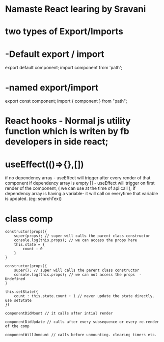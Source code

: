 # Namaste React learing by Sravani

# two types of Export/Imports

# -Default export / import
 export default component;
 import component from 'path';

# -named export/import
 export const component;
 import { component } from "path";

# React hooks - Normal js utility function which is writen by fb developers in side react;

# useEffect(()=>{},[])
if no dependency array - useEffect will trigger after every render of that component
if dependency array is empty [] - useEffect will trigger on first render of the component, ( we can use at the time of api call );
if dependency array is having a variable- it will call on everytime that variable is updated. (eg: searchText)

# class comp

    constructor(props){
        super(props); // super will calls the parent class constructor
        console.log(this.props); // we can access the props here
        this.state = {
            count : 0
        }
    }

    constructor(props){
        super(); // super will calls the parent class constructor
        console.log(this.props); // we can not access the props  - Undefined
    }

    this.setState({
        count : this.state.count + 1 // never update the state directly. use setState
    })

    componentDidMount // it calls after intial render 

    componentDidUpdate // calls after every subsequence or every re-render of the comp

    componentWillUnmount // calls before unmounting. clearing timers etc.

    






